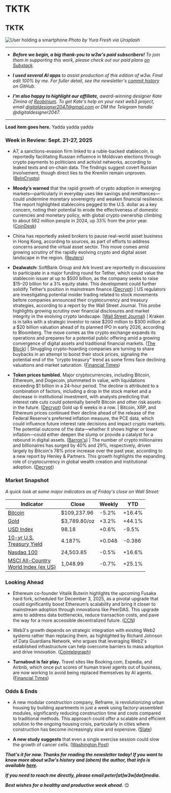 # TKTK
## TKTK

![User holding a smartphone](https://w3w.news/img/phoneuser-yura-fresh-1920.jpg)
*Photo by Yura Fresh via Unsplash*

<hr>

- _**Before we begin, a big thank-you to w3w's paid subscribers!** To join them in supporting this work, please check out our paid plans [on Substack](https://w3wnews.substack.com/subscribe)._

- _**I used several AI apps** to assist production of this edition of w3w. Final edit 100% by me. For fuller detail, see the newsletter's [commit history](https://github.com/peteramckay/w3wnewsletter/commits) on GitHub._

- _**I'm also happy to highlight our affiliate,** award-winning designer Kate Zimina of [Roobinium](https://dribbble.com/roobinium). To get Kate's help on your next web3 project, email digitaldesigner2047@gmail.com or DM the Telegram handle @digitaldesigner2047._

<hr>

**Lead item goes here.** Yadda yadda yadda


### Week in Review: Sept. 21-27, 2025

- A7, a sanctions-evasion firm linked to a ruble-backed stablecoin, is reportedly facilitating Russian influence in Moldovan elections through crypto payments to politicians and activist networks, according to leaked texts and on-chain data. The findings suggest covert Russian involvement, though direct ties to the Kremlin remain unproven. ([BeInCrypto](https://finance.yahoo.com/news/russia-reportedly-uses-crypto-influence-224145166.html)) <!-- Draft summary item by Leo/Llama 3.1 8B -->

- **Moody’s warned** that the rapid growth of crypto adoption in emerging markets—particularly in everyday uses like savings and remittances—could undermine monetary sovereignty and weaken financial resilience. The report highlighted stablecoins pegged to the U.S. dollar as a key concern, noting their potential to erode the effectiveness of domestic currencies and monetary policy, with global crypto ownership climbing to about 562 million people in 2024, up 33% from the prior year. ([CoinDesk](https://www.coindesk.com/policy/2025/09/26/crypto-adoption-in-emerging-markets-poses-risks-to-financial-resilience-moody-s)) <!-- Draft news summary by ChatGPT -->

- China has reportedly asked brokers to pause real-world asset business in Hong Kong, according to sources, as part of efforts to address concerns around the virtual asset sector. This move comes amid growing scrutiny of the rapidly evolving crypto and digital asset landscape in the region. ([Reuters](https://www.reuters.com/legal/government/china-ask-brokers-pause-real-world-asset-business-hong-kong-sources-say-2025-09-23/)) <!-- Draft news summary by Leo/Llama 3.1 8B -->







- **Dealwatch:** SoftBank Group and Ark Invest are reportedly in discussions to participate in a major funding round for Tether, which could value the stablecoin issuer at up to $500 billion, as the company seeks to raise $15–20 billion for a 3% equity stake. This development could further solidify Tether’s position in mainstream finance.([Decrypt](https://decrypt.co/341639/tether-investors-funding-round-softbank-ark-report)) <!-- Draft summary item by Leo/Llama 3.1 8B --> | US regulators are investigating potential insider trading related to stock movements before companies announced their cryptocurrency and treasury strategies, according to a report by the Wall Street Journal. This probe highlights growing scrutiny over financial disclosures and market integrity in the evolving crypto landscape. ([Wall Street Journal](https://www.wsj.com/finance/regulation/sec-crypto-treasury-deal-trading-21d631ae?st=NDypyo&reflink=desktopwebshare_permalink)) <!-- Draft summary item by Leo/Llama 3.1 8B --> | Kraken is in talks with a strategic investor to raise $200 million to $300 million at a $20 billion valuation ahead of its planned IPO in early 2026, according to Bloomberg. The move comes as the crypto exchange expands its operations and prepares for a potential public offering amid a growing convergence of digital assets and traditional financial markets. ([The Block](https://www.theblock.co/post/372627/kraken-mulls-potential-investor-at-20-billion-valuation-ahead-of-planned-ipo-bloomberg)) <!-- Draft summary item by Leo/Llama 3.1 8B --> | Struggling crypto-hoarding companies are turning to share buybacks in an attempt to boost their stock prices, signaling the potential end of the "crypto treasury" trend as some firms face declining valuations and market saturation. ([Financial Times](https://news.google.com/read/CBMicEFVX3lxTE0yNVZZRE56eGdsUzk0azZCc3diMElsTFUwRnZfZTdCQ25zbXRUNTh2R1J1QVlHNTNMTmlWVkRrR2t1N0RsUWhRYTlmdW1uY2pxZHQtbWVUZG9rVzlSd1RCTDJnejJEUXdzY1NTcFVpM2Q?hl=en-US&gl=US&ceid=US%3Aen)) <!-- Draft news summary by Leo/Llama 3.1 8B -->

- **Token prices tumbled.** Major cryptocurrencies, including Bitcoin, Ethereum, and Dogecoin, plummeted in value, with liquidations exceeding $1 billion in a 24-hour period. The decline is attributed to a combination of factors, including a drop in the stock market and a decrease in institutional investment, with analysts predicting that interest rate cuts could potentially benefit Bitcoin and other risk assets in the future. ([Decrypt](https://finance.yahoo.com/news/bitcoin-ethereum-dogecoin-dive-crypto-174803031.html)) <!-- Draft news summary by Leo/Llama 3.1 8B --> Gold up 6 weeks in a row. <!-- Link TK --> | Bitcoin, XRP, and Ethereum prices continued their decline ahead of the release of the Federal Reserve's preferred inflation measure, the PCE data, which could influence future interest rate decisions and impact crypto markets. The potential outcome of the data—whether it shows higher or lower inflation—could either deepen the slump or provide a catalyst for a rebound in digital assets. ([Barron's](https://www.barrons.com/articles/bitcoin-price-xrp-ethereum-crypto-slump-b7bff44d)) <!-- Draft summary item by Leo/Llama 3.1 8B --> |  The number of crypto millionaires and billionaires has surged by 40% and 29%, respectively, driven largely by Bitcoin's 78% price increase over the past year, according to a new report by Henley & Partners. This growth highlights the expanding role of cryptocurrency in global wealth creation and institutional adoption. ([Decrypt](https://decrypt.co/340890/more-crypto-millionaires-billionaires-ever-before-bitcoin-boom)) <!-- Draft news summary by Leo/Llama 3.1 8B -->

### Market Snapshot

*A quick look at some major indicators as of Friday's close on Wall Street:* <!-- Gold and MSCI quotes are preliminary for now, need updating prior to final publication.-->

<table>

  <thead>
    <tr>
      <th>Indicator</th>
      <th>Close</th>
      <th>Weekly</th>
      <th>YTD</th>
    </tr>
  </thead>

  <tbody>
    <tr>
      <td><a href="https://coinmarketcap.com/currencies/bitcoin/">Bitcoin</a></td>
      <td>$109,237.96</td>
      <td>-5.2%</td>
      <td>+16.4%</td>
    </tr>
    <tr>
      <td><a href="https://finance.yahoo.com/quote/GC%3DF?p=GC%253DF">Gold</a></td>
      <td>$3,789.80/oz</td>
      <td>+3.2%</td>
      <td>+44.1%</td>
    </tr>        
    <tr>
      <td><a href="https://finance.yahoo.com/quote/DX-Y.NYB?p=DX-Y.NYB&.tsrc=fin-srch">USD Index</a></td>
      <td>98.18</td>
      <td>+0.6%</td>
      <td>-9.5%</td>
    </tr>
    <tr>
      <td><a href="https://finance.yahoo.com/quote/%5ETNX/">10-yr U.S. <br>Treasury Yield</a></td>
      <td>4.187%</td>
      <td>+0.048</td>
      <td>-0.386</td>
    </tr>
    <tr>
      <td><a href="https://finance.yahoo.com/quote/%5ENDX/components?p=%255ENDX">Nasdaq 100</a></td>
      <td>24,503.85</td>
      <td>-0.5%</td>
      <td>+16.6%</td>
    </tr>
    <tr>
      <td><a href="https://www.msci.com/indexes/index/899901">MSCI All-Country <br>World Index (ex US)</a></td>
      <td>1,048.99</td>
      <td>-0.7%</td>
      <td>+25.1%</td>
    </tr>
  </tbody>
</table>

### Looking Ahead

- Ethereum co-founder Vitalik Buterin highlights the upcoming Fusaka hard fork, scheduled for December 3, 2025, as a pivotal upgrade that could significantly boost Ethereum’s scalability and bring it closer to mainstream adoption through innovations like PeerDAS. This upgrade aims to address data bottlenecks, reduce transaction costs, and pave the way for a more accessible decentralized future. ([CCN](https://finance.yahoo.com/news/vitalik-buterin-says-fusaka-could-094715641.html)) <!-- Draft summary item by Leo/Llama 3.1 8B -->

- Web3's growth depends on strategic integration with existing Web2 systems rather than replacing them, as highlighted by Richard Johnson of Data Guardians Network, who argues that leveraging Web2's established infrastructure can help overcome barriers to mass adoption and drive innovation. ([Cointelegraph](https://cointelegraph.com/news/web3-rely-on-web2)) <!-- Draft news summary by Leo/Llama 3.1 8B -->

- **Turnabout is fair play.** Travel sites like Booking.com, Expedia, and Airbnb, which once put scores of human travel agents out of business, are now working to avoid being replaced themselves by AI agents. ([Financial Times](https://news.google.com/read/CBMicEFVX3lxTE9nc2tGV0tieE1aZFplam9tNW81WWMydGV3UHVicnZ6bTExcXQ0TFN4dll3NjBsYUtGUGI4Q3lWdVlpa29XQUtFMUdNRDB5WVBvRkJ6bGYtd2dINWY2NThySW82SnQ0aVJ6VnMya1d6WS0?hl=en-US&gl=US&ceid=US%3Aen))

### Odds & Ends

- A new modular construction company, Reframe, is revolutionizing urban housing by building apartments in just a week using factory-assembled modules, significantly reducing construction time and costs compared to traditional methods. This approach could offer a scalable and efficient solution to the ongoing housing crisis, particularly in cities where construction has become increasingly slow and expensive. ([Slate](https://slate.com/business/2025/09/modular-housing-apartments-boston-reframe.html)) <!-- Draft news summary by Leo/Llama 3.1 8B -->


- **A new study suggests** that even a single exercise session could slow the growth of cancer cells. ([Washington Post](https://www.washingtonpost.com/wellness/2025/09/11/exercise-cancer-benefits-prevention-recurrence/))

_**That's it for now. Thanks for reading the newsletter today! If you want to know more about w3w's history and (ahem) the author, that info is available [here](https://w3wnews.substack.com/about).**_

_**If you need to reach me directly, please email peter[at]w3w[dot]media.**_

_**Best wishes for a healthy and productive week ahead.**_ 😊





<!--

Other candidates

- **ICYMI:** Basketball star and Coinbase investor Kevin Durant recently regained access to a crypto wallet hosted by the exchange that he's been locked out of since 2016. At the time, he used the wallet to buy bitcoin around $650 per token. It's since risen 17,700%. ([CoinDesk](https://www.coindesk.com/business/2025/09/20/kevin-durant-recovers-bitcoin-bought-at-usd650-now-up-over-17-700-after-nearly-a-decade))

- **TikTok deal:** President Donald Trump signed an executive order allowing the sale of a controlling stake in TikTok's U.S. operations to a group of American investors, valued at $14 billion, in a deal that aims to keep the app available to U.S. users while ensuring their data is protected from foreign influence. ([Variety](https://variety.com/2025/digital/news/trump-executive-order-tiktok-us-sale-deal-1236529242/)) <!-- Draft news summary by Leo/Llama 3.1 8B  | TikTok's US business is at the center of a proposed $14 billion sale, with experts arguing that the price tag is undervalued, citing the app's lucrative revenue and popularity. The deal, backed by President Donald Trump, would carve out TikTok's US operations into a new joint venture, reducing ByteDance's stake to below 20% and addressing national security concerns. ([Business Standard](https://www.business-standard.com/world-news/tiktok-us-sale-trump-vance-14bn-valuation-bytedance-125092600734_1.html)) <!-- Draft news summary by Leo/Llama 3.1 8B  | A fifth of U.S. adults now regularly get news on TikTok, with the platform seeing a sharp increase in news consumption, especially among younger users—43% of adults under 30 rely on TikTok for news, up from 9% in 2020. ([Pew Research](https://www.pewresearch.org/short-reads/2025/09/25/1-in-5-americans-now-regularly-get-news-on-tiktok-up-sharply-from-2020/)) <!-- Draft news summary by Leo/Llama 3.1 8B

- CZ is boosting Aster. https://www.theblock.co/post/371690/rebranded-aster-perps-dex-squares-up-against-hyperliquid-following-cz-endorsement | Denies his new company is raising outside capital. https://www.theblock.co/post/372018/binance-co-founder-changpeng-zhao-refutes-claim-yzi-labs-will-take-on-outside-capital | CoinDesk says otherwise https://www.coindesk.com/business/2025/09/23/binance-founder-cz-considers-opening-yzi-labs-to-external-investors-ft

- Buterin praises Base's approach as an L-2: https://decrypt.co/340895/ethereum-founder-vitalik-buterin-base-doing-things-right-way

- **Stablecoins:** |  Moody's warning on stablecoins. | ICYMI Coinbase launched on-chain USDC lending: https://www.theblock.co/post/371281/coinbase-usdc-onchain-lending | Plasma launching new mainnet for stablecoins: https://finance.yahoo.com/news/plasma-launch-mainnet-beta-blockchain-160836427.html | https://www.theblock.co/post/371568/plasma-stablecoin-neobank ([]())

- Aussie SOL treasury company secures 100m credit line: https://www.theblock.co/post/371941/first-australian-solana-treasury-fitell-corporation-secures-100-million-credit-line

| Early-week selloff in tokens: https://finance.yahoo.com/news/new-rout-in-bitcoin-ripples-through-crypto-world-145312563.html <!-- Check for updates  

| Morgan Stanley partnering with ETrade <!-- Link TK Precious metals outperforming crypto across the board. https://www.coindesk.com/markets/2025/09/23/not-just-gold-silver-platinum-and-other-precious-metals-are-all-stealing-bitcoin-s-thunder-in-2025

- ShapeShift settled with OFAC: https://decrypt.co/340917/shuttered-shapeshift-settles-sanctions-violations-750k

- WazirX intvu: https://finance.yahoo.com/news/blockchain-scales-netflix-trust-industry-134605530.html

-->
